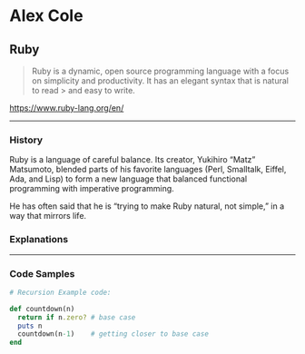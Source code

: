 Alex Cole
===============

Ruby
---

> Ruby is a dynamic, open source programming language with a focus on 
> simplicity and productivity. It has an elegant syntax that is natural to read > and easy to write.
> 

https://www.ruby-lang.org/en/

---
### History
Ruby is a language of careful balance. Its creator, Yukihiro “Matz” Matsumoto, blended parts of his favorite languages (Perl, Smalltalk, Eiffel, Ada, and Lisp) to form a new language that balanced functional programming with imperative programming.

He has often said that he is “trying to make Ruby natural, not simple,” in a way that mirrors life.

### Explanations


---
### Code Samples

```Ruby
# Recursion Example code:

def countdown(n)
  return if n.zero? # base case
  puts n
  countdown(n-1)    # getting closer to base case 
end  




